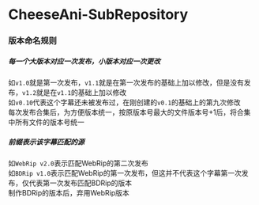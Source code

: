 # CheeseAni-SubRepository
### 版本命名规则
##### 每一个大版本对应一次发布，小版本对应一次更改
如`v1.0`就是第一次发布，`v1.1`就是在第一次发布的基础上加以修改，但是没有发布，`v1.2`就是在`v1.1`的基础上加以修改  
如`v0.10`代表这个字幕还未被发布过，在刚创建的`v0.1`的基础上的第九次修改  
每次发布合集后，为方便版本统一，按原版本号最大的文件版本号+1后，将合集中所有文件的版本号统一
##### 前缀表示该字幕匹配的源
如`WebRip v2.0`表示匹配WebRip的第二次发布  
如`BDRip v1.0`表示匹配WebRip的第一次发布，但这并不代表这个字幕第一次发布，仅代表第一次发布匹配BDRip的版本  
制作BDRip的版本后，弃用WebRip版本
